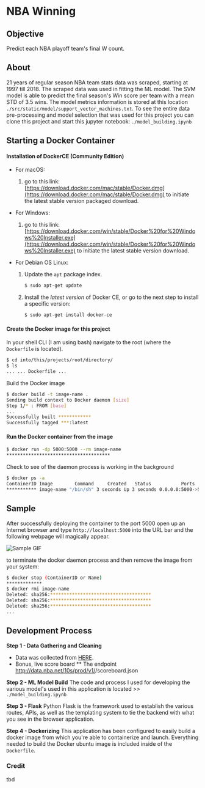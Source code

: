 # NBA Winning

## Objective
Predict each NBA playoff team's final W count.

## About
21 years of regular season NBA team stats data was scraped, starting at 1997 till 2018. The scraped data was used in fitting the ML model. The SVM model is able to predict the final season's Win score per team with a mean STD of 3.5 wins. The model metrics information is stored at this location `./src/static/model/support_vector_machines.txt`. To see the entire data pre-processing and model selection that was used for this project you can clone this project and start this jupyter notebook: `./model_building.ipynb`

## Starting a Docker Container
#### Installation of DockerCE (Community Edition)

- For macOS:

  1. go to this link: [https://download.docker.com/mac/stable/Docker.dmg](https://download.docker.com/mac/stable/Docker.dmg) to initiate the latest stable version packaged download.
- For Windows:

  1. go to this link: [https://download.docker.com/win/stable/Docker%20for%20Windows%20Installer.exe](https://download.docker.com/win/stable/Docker%20for%20Windows%20Installer.exe) to initiate the latest stable version download.

- For Debian OS Linux:

  1. Update the `apt` package index.

     ```bash
     $ sudo apt-get update
     ```

  2. Install the _latest version_ of Docker CE, or go to the next step to install a specific version:

     ```bash
     $ sudo apt-get install docker-ce
     ```

#### Create the Docker image for this project

In your shell CLI (I am using bash) navigate to the root (where the `Dockerfile` is located).

```bash
$ cd into/this/projects/root/directory/
$ ls
... ... Dockerfile ...
```

Build the Docker image

```bash
$ docker build -t image-name .
Sending build context to Docker daemon [size]
Step 1/* : FROM [base]
...
Successfully built ************
Successfully tagged ***:latest
```

#### Run the Docker container from the image

```bash
$ docker run -dp 5000:5000 --rm image-name
**************************************
```

Check to see of the daemon process is working in the background

```bash
$ docker ps -a
ContainerID	Image	     Command	 Created   Status		    Ports				           Names
***********	image-name "/bin/sh" 3 seconds Up 3 seconds 0.0.0.0:5000->5000/tcp Rdm-name
```

## Sample
After successfully deploying the container to the port 5000 open up an Internet browser and type `http://localhost:5000` into the URL bar and the following webpage will magically appear.

![Sample GIF](./media/sample.gif)

to terminate the docker daemon process and then remove the image from your system:

```bash
$ docker stop (ContainerID or Name)
*************
$ docker rmi image-name
Deleted: sha256:*************************************
Deleted: sha256:*************************************
Deleted: sha256:*************************************
...
```

## Development Process
**Step 1 - Data Gathering and Cleaning**
* Data was collected from <a href="https://stats.nba.com/teams/traditional/?sort=W_PCT&dir=-1">HERE</a>.
* Bonus, live score board
** The endpoint http://data.nba.net/10s/prod/v1/<today>/scoreboard.json

**Step 2 - ML Model Build**
The code and process I used for developing the various model's used in this application is located >> `./model_building.ipynb`

**Step 3 - Flask**
Python Flask is the framework used to establish the various routes, APIs, as well as the templating system to tie the backend with what you see in the browser application.

**Step 4 - Dockerizing**
This application has been configured to easily build a docker image from which you're able to containerize and launch. Everything needed to build the Docker ubuntu image is included inside of the `Dockerfile`.


### Credit
tbd
